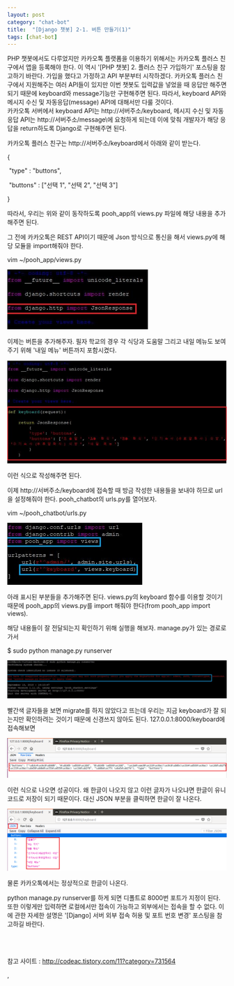 ```yaml
---
layout: post
category: "chat-bot"
title:  "[Django 챗봇] 2-1. 버튼 만들기(1)"
tags: [chat-bot]
---
```


PHP 챗봇에서도 다루었지만 카카오톡 플랫폼을 이용하기 위해서는 카카오톡 플러스 친구에서 앱을 등록해야 한다. 이 역시 '[PHP 챗봇] 2. 플러스 친구 가입하기' 포스팅을 참고하기 바란다. 가입을 했다고 가정하고 API 부분부터 시작하겠다. 카카오톡 플러스 친구에서 지원해주는 여러 API들이 있지만 이번 챗봇도 입력값을 넣었을 때 응답만 해주면 되기 때문에 keyboard와 message기능만 구현해주면 된다. 따라서, keyboard API와 메시지 수신 및 자동응답(message) API에 대해서만 다룰 것이다.<br>카카오톡 서버에서 keyboard API는 http://서버주소/keyboard, 메시지 수신 및 자동응답 API는 http://서버주소/message\에 요청하게 되는데 이에 맞춰 개발자가 해당 응답을 return하도록 Django로 구현해주면 된다.



카카오톡 플러스 친구는 http://서버주소/keyboard에서 아래와 같이 받는다.

{

​        "type" : "buttons",

​        "buttons" : ["선택 1", "선택 2", "선택 3"]

} 

따라서, 우리는 위와 같이 동작하도록 pooh_app의 views.py 파일에 해당 내용을 추가해주면 된다.

그 전에 카카오톡은 REST API이기 때문에 Json 방식으로 통신을 해서 views.py에 해당 모듈을 import해줘야 한다.

vim ~/pooh_app/views.py

<img src="https://github.com/P00HP00H/P00HP00H.github.io/blob/master/img/vmserver-setting/8.JPG?raw=true" width="px">

이제는 버튼을 추가해주자. 필자 학교의 경우 각 식당과 도움말 그리고 내일 메뉴도 보여주기 위해 '내일 메뉴' 버튼까지 포함시켰다.

<img src="https://github.com/P00HP00H/P00HP00H.github.io/blob/master/img/vmserver-setting/9.JPG?raw=true" width="px">

이런 식으로 작성해주면 된다.

이제 http://서버주소/keyboard에 접속할 때 방금 작성한 내용들을 보내야 하므로 url을 설정해줘야 한다. pooh_chatbot의 urls.py를 열어보자.

vim ~/pooh_chatbot/urls.py

<img src="https://github.com/P00HP00H/P00HP00H.github.io/blob/master/img/vmserver-setting/10.JPG?raw=true" width="px">

아래 표시된 부분들을 추가해주면 된다. views.py의 keyboard 함수를 이용할 것이기 때문에 pooh_app의 views.py를 import 해줘야 한다(from pooh_app import views).

해당 내용들이 잘 전달되는지 확인하기 위해 실행을 해보자. manage.py가 있는 경로로 가서

$ sudo python manage.py runserver

<img src="https://github.com/P00HP00H/P00HP00H.github.io/blob/master/img/vmserver-setting/11.JPG?raw=true" width="750px">

빨간색 글자들을 보면 migrate를 하지 않았다고 뜨는데 우리는 지금 keyboard가 잘 되는지만 확인하려는 것이기 때문에 신경쓰지 않아도 된다. 127.0.0.1:8000/keyboard에 접속해보면

<img src="https://github.com/P00HP00H/P00HP00H.github.io/blob/master/img/vmserver-setting/12.PNG?raw=true" width="750px">

이런 식으로 나오면 성공이다. 왜 한글이 나오지 않고 이런 글자가 나오냐면 한글이 유니코드로 저장이 되기 때문이다. 대신 JSON 부분을 클릭하면 한글이 잘 나온다.

<img src="https://github.com/P00HP00H/P00HP00H.github.io/blob/master/img/vmserver-setting/13.PNG?raw=true" width="750px">

물론 카카오톡에서는 정상적으로 한글이 나온다.

python manage.py runserver를 하게 되면 디폴트로 8000번 포트가 지정이 된다. 또한 이렇게만 입력하면 로컬에서만 접속이 가능하고 외부에서는 접속을 할 수 없다. 이에 관한 자세한 설명은 '[Django] 서버 외부 접속 허용 및 포트 번호 변경' 포스팅을 참고하길 바란다.

<br><br><br>참고 사이트 : http://codeac.tistory.com/11?category=731564

,

